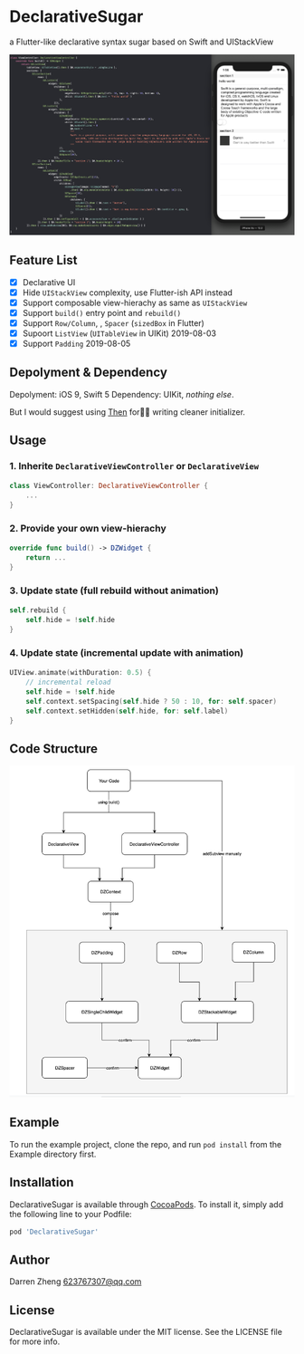 # DeclarativeSugar

a Flutter-like declarative syntax sugar based on Swift and UIStackView

![](2019-08-05-13-56-56.png)

## Feature List

- [x] Declarative UI
- [x] Hide `UIStackView` complexity, use Flutter-ish API instead
- [x] Support composable view-hierachy as same as `UIStackView`
- [x] Support `build()` entry point and `rebuild()`   
- [x] Support `Row/Column`, , `Spacer` (`sizedBox` in Flutter)
- [x] Supoort `ListView` (`UITableView` in UIKit) 2019-08-03
- [x] Support `Padding` 2019-08-05

## Depolyment & Dependency

Depolyment: iOS 9, Swift 5
Dependency: UIKit, *nothing else*.

But I would suggest using [Then](https://github.com/devxoul/Then) for writing cleaner initializer.

## Usage

### 1. Inherite `DeclarativeViewController` or `DeclarativeView`

``` swift
class ViewController: DeclarativeViewController {
    ...
}
```

### 2. Provide your own view-hierachy

``` swift
override func build() -> DZWidget {
    return ...
}
```

### 3. Update state (full rebuild without animation)

``` swift
self.rebuild {
    self.hide = !self.hide
}
```

### 4. Update state (incremental update with animation)

``` swift
UIView.animate(withDuration: 0.5) {
    // incremental reload
    self.hide = !self.hide
    self.context.setSpacing(self.hide ? 50 : 10, for: self.spacer)
    self.context.setHidden(self.hide, for: self.label)
}
```

## Code Structure

![](2019-08-05-14-27-50.png)

## Example

To run the example project, clone the repo, and run `pod install` from the Example directory first.

## Installation

DeclarativeSugar is available through [CocoaPods](https://cocoapods.org). To install
it, simply add the following line to your Podfile:

```ruby
pod 'DeclarativeSugar'
```

## Author

Darren Zheng 623767307@qq.com

## License

DeclarativeSugar is available under the MIT license. See the LICENSE file for more info.
